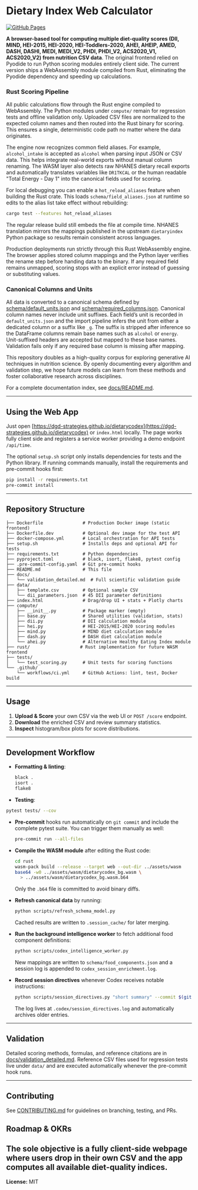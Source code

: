 # Dietary Index Web Calculator

[![GitHub Pages](https://img.shields.io/badge/view-online-blue)](https://dgd-strategies.github.io/dietarycodex/)

**A browser-based tool for computing multiple diet-quality scores (DII, MIND, HEI-2015, HEI-2020, HEI-Toddlers-2020, AHEI, AHEIP, AMED, DASH, DASHI, MEDI, MEDI_V2, PHDI, PHDI_V2, ACS2020_V1, ACS2020_V2) from nutrition CSV data**. The original frontend relied on Pyodide to run Python scoring modules entirely client side. The current version ships a WebAssembly module compiled from Rust, eliminating the Pyodide dependency and speeding up calculations.

### Rust Scoring Pipeline

All public calculations flow through the Rust engine compiled to WebAssembly. The
Python modules under `compute/` remain for regression tests and offline
validation only. Uploaded CSV files are normalized to the expected column names
and then routed into the Rust binary for scoring. This ensures a single,
deterministic code path no matter where the data originates.

The engine now recognizes common field aliases. For example,
`alcohol_intake` is accepted as `alcohol` when parsing input
JSON or CSV data. This helps integrate real-world exports without
manual column renaming.
The WASM layer also detects raw NHANES dietary recall exports and
automatically translates variables like `DR1TKCAL` or the human readable
"Total Energy - Day 1" into the canonical fields used for scoring.

For local debugging you can enable a `hot_reload_aliases` feature when
building the Rust crate. This loads `schema/field_aliases.json` at
runtime so edits to the alias list take effect without rebuilding:

```bash
cargo test --features hot_reload_aliases
```
The regular release build still embeds the file at compile time.
NHANES translation mirrors the mappings published in the upstream
`dietaryindex` Python package so results remain consistent across languages.

Production deployments run strictly through this Rust WebAssembly engine. The
browser applies stored column mappings and the Python layer verifies the rename
step before handing data to the binary. If any required field remains unmapped,
scoring stops with an explicit error instead of guessing or substituting values.

### Canonical Columns and Units

All data is converted to a canonical schema defined by
[schema/default_units.json](schema/default_units.json) and
[schema/required_columns.json](schema/required_columns.json).
Canonical column names never include unit suffixes. Each field’s unit is
recorded in `default_units.json` and the import pipeline infers the unit
from either a dedicated column or a suffix like `_g`. The suffix is
stripped after inference so the DataFrame columns remain base names such
as `alcohol` or `energy`. Unit-suffixed headers are accepted but mapped
to these base names. Validation fails only if any required base column
is missing after mapping.

This repository doubles as a high-quality corpus for exploring generative AI techniques in nutrition science. By openly documenting every algorithm and validation step, we hope future models can learn from these methods and foster collaborative research across disciplines.

For a complete documentation index, see [docs/README.md](docs/README.md).

---

## Using the Web App

Just open [https://dgd-strategies.github.io/dietarycodex](https://dgd-strategies.github.io/dietarycodex) or `index.html` locally. The page works fully client side and registers a service worker providing a demo endpoint `/api/time`.

The optional `setup.sh` script only installs dependencies for tests and the Python library.
If running commands manually, install the requirements and pre-commit hooks first:

```bash
pip install -r requirements.txt
pre-commit install
```

---

## Repository Structure

```
├── Dockerfile               # Production Docker image (static frontend)
├── Dockerfile.dev           # Optional dev image for the test API
├── docker-compose.yml       # Local orchestration for API tests
├── setup.sh                 # Installs deps and optional API for tests
├── requirements.txt         # Python dependencies
├── pyproject.toml           # black, isort, flake8, pytest config
├── .pre-commit-config.yaml  # Git pre-commit hooks
├── README.md                # This file
├── docs/
│   └── validation_detailed.md  # Full scientific validation guide
├── data/
│   ├── template.csv         # Optional sample CSV
│   └── dii_parameters.json  # 45 DII parameter definitions
├── index.html               # Drag/drop UI + stats + Plotly charts
├── compute/
│   ├── __init__.py          # Package marker (empty)
│   ├── base.py              # Shared utilities (validation, stats)
│   ├── dii.py               # DII calculation module
│   ├── hei.py               # HEI-2015/HEI-2020 scoring modules
│   ├── mind.py              # MIND diet calculation module
│   ├── dash.py              # DASH diet calculation module
│   └── ahei.py              # Alternative Healthy Eating Index module
├── rust/                   # Rust implementation for future WASM frontend
├── tests/
│   └── test_scoring.py      # Unit tests for scoring functions
└── .github/
    └── workflows/ci.yml     # GitHub Actions: lint, test, Docker build
```

---

## Usage

1. **Upload & Score** your own CSV via the web UI or `POST /score` endpoint.
2. **Download** the enriched CSV and review summary statistics.
3. **Inspect** histogram/box plots for score distributions.

---

## Development Workflow

- **Formatting & linting**:

  ```bash
  black .
  isort .
  flake8
  ```

- **Testing**:

```bash
pytest tests/ --cov
```

- **Pre-commit** hooks run automatically on `git commit` and include the
  complete pytest suite. You can trigger them manually as well:
  ```bash
  pre-commit run --all-files
  ```
- **Compile the WASM module** after editing the Rust code:
  ```bash
  cd rust
  wasm-pack build --release --target web --out-dir ../assets/wasm
  base64 -w0 ../assets/wasm/dietarycodex_bg.wasm \
    > ../assets/wasm/dietarycodex_bg.wasm.b64
  ```
  Only the `.b64` file is committed to avoid binary diffs.

- **Refresh canonical data** by running:
  ```bash
  python scripts/refresh_schema_model.py
  ```
  Cached results are written to `.session_cache/` for later merging.

- **Run the background intelligence worker** to fetch additional food component
  definitions:
  ```bash
  python scripts/codex_intelligence_worker.py
  ```
  New mappings are written to `schema/food_components.json` and a session log is
  appended to `codex_session_enrichment.log`.

- **Record session directives** whenever Codex receives notable instructions:
  ```bash
  python scripts/session_directives.py "short summary" --commit $(git rev-parse HEAD)
  ```
  The log lives at `.codex/session_directives.log` and automatically archives
  older entries.

---

## Validation

Detailed scoring methods, formulas, and reference citations are in [docs/validation_detailed.md](docs/validation_detailed.md). Reference CSV files used for regression tests live under `data/` and are executed automatically whenever the pre-commit hook runs.

---

## Contributing

See [CONTRIBUTING.md](CONTRIBUTING.md) for guidelines on branching, testing, and PRs.

## Roadmap & OKRs
The sole objective is a **fully client-side webpage** where users drop in their own CSV and the app computes all available diet-quality indices.
---

**License:** MIT
